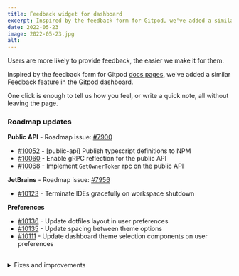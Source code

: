 ```yaml
---
title: Feedback widget for dashboard
excerpt: Inspired by the feedback form for Gitpod, we've added a similar Feedback feature in the Gitpod dashboard.
date: 2022-05-23
image: 2022-05-23.jpg
alt:
---
```


<script>
  import Contributors from "$lib/components/changelog/contributors.svelte";
  import Badge from "$lib/components/changelog/badge.svelte"
</script>

Users are more likely to provide feedback, the easier we make it for them.

Inspired by the feedback form for Gitpod [docs pages](https://www.gitpod.io/docs/configure), we've added a similar Feedback feature in the Gitpod dashboard.

One click is enough to tell us how you feel, or write a quick note, all without leaving the page.

<p><Contributors usernames="laushinka,gtsiolis,andrew-farries,jakobhero" /></p>

### Roadmap updates

<div class="mt-medium">

**Public API** - Roadmap issue: [#7900](https://github.com/gitpod-io/gitpod/issues/7900) <Badge text="alpha" variant="pink" class="ml-1.5 bg-salmon" />

- [#10052](https://github.com/gitpod-io/gitpod/pull/10052) - [public-api] Publish typescript definitions to NPM <Contributors usernames="andrew-farries,easyCZ" />
- [#10060](https://github.com/gitpod-io/gitpod/pull/10060) - Enable gRPC reflection for the public API <Contributors usernames="Furisto,andrew-farries,easyCZ,jenting" />
- [#10068](https://github.com/gitpod-io/gitpod/pull/10068) - Implement `GetOwnerToken` rpc on the public API <Contributors usernames="andrew-farries,easyCZ" />

</div>
<div class="mt-medium">

**JetBrains** - Roadmap issue: [#7956](https://github.com/gitpod-io/gitpod/issues/7956) <Badge text="beta" variant="pink" class="ml-1.5 bg-tertiary" />

- [#10123](https://github.com/gitpod-io/gitpod/pull/10123) - Terminate IDEs gracefully on workspace shutdown <Contributors usernames="akosyakov,felladrin,jeanp413,mustard-mh" />

</div>
<div class="mt-medium">

**Preferences**

- [#10136](https://github.com/gitpod-io/gitpod/pull/10136) - Update dotfiles layout in user preferences <Contributors usernames="andrew-farries,gtsiolis" />
- [#10135](https://github.com/gitpod-io/gitpod/pull/10135) - Update spacing between theme options <Contributors usernames="gtsiolis,jankeromnes" />
- [#10111](https://github.com/gitpod-io/gitpod/pull/10111) - Update dashboard theme selection components on user preferences <Contributors usernames="andrew-farries,easyCZ,gtsiolis" />

</div>

<br>
<details>
<summary class="text-2xl text-important">Fixes and improvements</summary>

- [#10154](https://github.com/gitpod-io/gitpod/pull/10154) - [server] Skip GitHub App prebuilds when the repository has no prebuild task(s) or .gitpod.yml <Contributors usernames="AlexTugarev,andrew-farries,jankeromnes" />
- [#10061](https://github.com/gitpod-io/gitpod/pull/10061) - Users can send feedback from the Dashboard. <Contributors usernames="andrew-farries,gtsiolis,jakobhero,jldec,laushinka" />
- [#9976](https://github.com/gitpod-io/gitpod/pull/9976) - Avoid prebuilding repositories were no workspaces were started recently. <Contributors usernames="AlexTugarev,geropl,jankeromnes,svenefftinge" />
- [#10031](https://github.com/gitpod-io/gitpod/pull/10031) - Fix credential errors when json key is used as secret in image-builder-mk3 <Contributors usernames="jenting,princerachit" />
- [#10058](https://github.com/gitpod-io/gitpod/pull/10058) - [code] Update VS Code to 1.67.0 <Contributors usernames="iQQBot,mustard-mh" />
- [#8041](https://github.com/gitpod-io/gitpod/pull/8041) - Implement a new Team billing where Team Owners can conveniently manage a paid plan for their Team <Contributors usernames="AlexTugarev,jankeromnes,jldec,mads-hartmann" />
- [#10034](https://github.com/gitpod-io/gitpod/pull/10034) - [ws-manager-bridge] Fix cluster role binding to scrape metrics <Contributors usernames="andrew-farries,easyCZ" />
- [#10042](https://github.com/gitpod-io/gitpod/pull/10042) - Fix prebuild updates <Contributors usernames="AlexTugarev,andrew-farries,geropl" />
- [#10053](https://github.com/gitpod-io/gitpod/pull/10053) - [prebuild] fix incorrect handling of failed prebuilds <Contributors usernames="geropl,jenting,sagor999" />
- [#10012](https://github.com/gitpod-io/gitpod/pull/10012) - [ws-daemon] fix some workspaces fail to shutdown correctly if git operation was interrupted due to workspace termination <Contributors usernames="aledbf,sagor999" />
- [#9862](https://github.com/gitpod-io/gitpod/pull/9862) - Add `disableWorkspaceGarbageCollection` experimental installer config flag <Contributors usernames="Pothulapati,andrew-farries,geropl" />
- [#9867](https://github.com/gitpod-io/gitpod/pull/9867) - Add `webapp.server.blockedRepositories` experimental installer config flag <Contributors usernames="Pothulapati,andrew-farries,easyCZ,geropl" />
- [#10020](https://github.com/gitpod-io/gitpod/pull/10020) - [common-go] Add file watcher, [registry-facade] Refactor watch of configuration file[ws-daemon], refactor watch of configuration file <Contributors usernames="aledbf,csweichel,easyCZ,jenting,sagor999,utam0k" />
- [#9995](https://github.com/gitpod-io/gitpod/pull/9995) - [ws-daemon] Remove stray IO limiter warnings <Contributors usernames="csweichel,utam0k" />
- [#9492](https://github.com/gitpod-io/gitpod/pull/9492) - Remove stargz snapshotter from image build <Contributors usernames="AlexTugarev,Furisto,aledbf,csweichel,geropl,kylos101" />
- [#10094](https://github.com/gitpod-io/gitpod/pull/10094) - Fix conflicting auth selection for image-builder-bob <Contributors usernames="princerachit,sagor999" />
- [#10127](https://github.com/gitpod-io/gitpod/pull/10127) - [installer] Use installation shortname when constructing ws-manager URL templates <Contributors usernames="andrew-farries,sagor999" />
- [#10114](https://github.com/gitpod-io/gitpod/pull/10114) - eccomp notify: correction of system call name in the log. <Contributors usernames="sagor999,utam0k" />
- [#10082](https://github.com/gitpod-io/gitpod/pull/10082) - [ws-daemon] add log entry when ready probe fails <Contributors usernames="csweichel,sagor999" />

</details>
